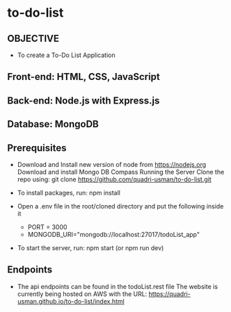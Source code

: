# to-do-list

## OBJECTIVE

- To create a To-Do List Application

## Front-end: HTML, CSS, JavaScript

## Back-end: Node.js with Express.js

## Database: MongoDB

## Prerequisites

- Download and Install new version of node from https://nodejs.org Download and install Mongo DB Compass Running the Server Clone the repo using: git clone https://github.com/quadri-usman/to-do-list.git

- To install packages, run: npm install

- Open a .env file in the root/cloned directory and put the following inside it
  - PORT = 3000
  - MONGODB_URI="mongodb://localhost:27017/todoList_app"
- To start the server, run: npm start (or npm run dev)

## Endpoints

- The api endpoints can be found in the todoList.rest file The website is currently being hosted on AWS with the URL: https://quadri-usman.github.io/to-do-list/index.html
